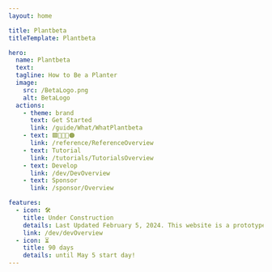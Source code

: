 ```yaml
---
layout: home

title: Plantbeta
titleTemplate: Plantbeta

hero: 
  name: Plantbeta
  text: 
  tagline: How to Be a Planter
  image:
    src: /BetaLogo.png
    alt: BetaLogo
  actions:
    - theme: brand
      text: Get Started
      link: /guide/What/WhatPlantbeta
    - text: 🟩🔺🔷💜🟠
      link: /reference/ReferenceOverview
    - text: Tutorial
      link: /tutorials/TutorialsOverview
    - text: Develop
      link: /dev/DevOverview
    - text: Sponsor
      link: /sponsor/Overview

features:
  - icon: 🛠️
    title: Under Construction 
    details: Last Updated February 5, 2024. This website is a prototype, not the final product
    link: /dev/devOverview
  - icon: ⏳
    title: 90 days
    details: until May 5 start day!
---
```

